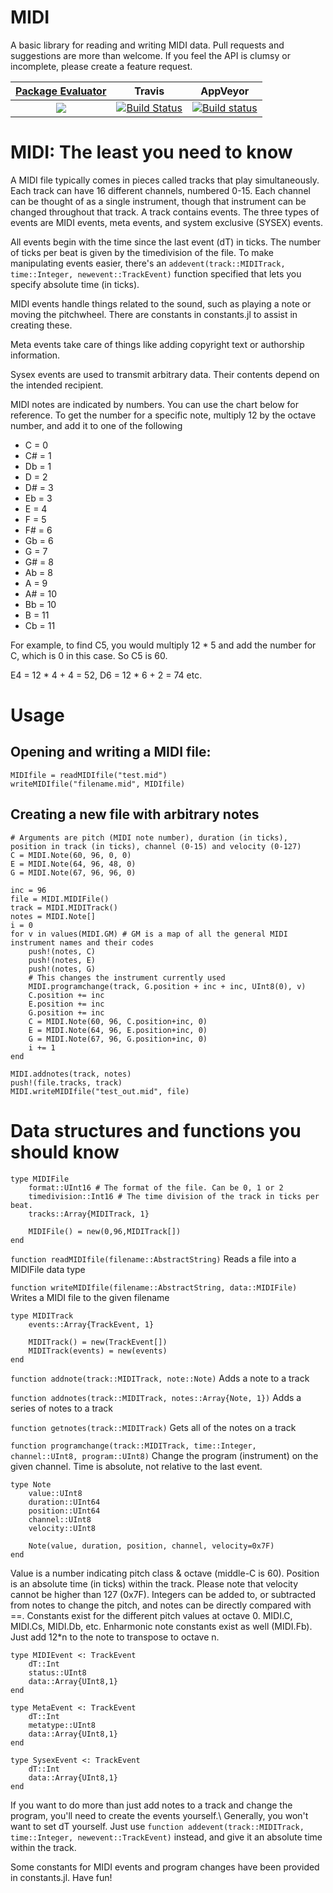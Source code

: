 MIDI
====

A basic library for reading and writing MIDI data. Pull requests and suggestions are more than welcome. If you feel the API is clumsy or incomplete, please create a feature request.

| [**Package Evaluator**](http://pkg.julialang.org/?pkg=DynamicalBilliards#DynamicalBilliards) | **Travis**     | **AppVeyor** |
|:-------------------:|:-----------------------:|:-----:|
|[![](http://pkg.julialang.org/badges/DynamicalBilliards_0.6.svg)](http://pkg.julialang.org/?pkg=MIDI) | [![Build Status](https://travis-ci.org/JoelHobson/MIDI.jl.svg?branch=master)](https://travis-ci.org/JoelHobson/MIDI.jl) | [![Build status](https://ci.appveyor.com/api/projects/status/1a0ufac7gwessevh/?svg=true)](https://ci.appveyor.com/project/Datseris/midi-jl)

MIDI: The least you need to know
================================

A MIDI file typically comes in pieces called tracks that play simultaneously. Each track can have 16 different channels, numbered 0-15. Each channel can be thought of as a single instrument, though that instrument can be changed throughout that track. A track contains events. The three types of events are MIDI events, meta events, and system exclusive (SYSEX) events.

All events begin with the time since the last event (dT) in ticks. The number of ticks per beat is given by the timedivision of the file. To make manipulating events easier, there's an `addevent(track::MIDITrack, time::Integer, newevent::TrackEvent)` function specified that lets you specify absolute time (in ticks).

MIDI events handle things related to the sound, such as playing a note or moving the pitchwheel. There are constants in constants.jl to assist in creating these.

Meta events take care of things like adding copyright text or authorship information.

Sysex events are used to transmit arbitrary data. Their contents depend on the intended recipient.

MIDI notes are indicated by numbers. You can use the chart below for reference. To get the number for a specific note, multiply 12 by the 
octave number, and add it to one of the following
- C  = 0
- C# = 1
- Db = 1
- D  = 2
- D# = 3
- Eb = 3
- E  = 4
- F  = 5
- F# = 6
- Gb = 6
- G  = 7
- G# = 8
- Ab = 8
- A  = 9
- A# = 10
- Bb = 10
- B  = 11
- Cb = 11

For example, to find C5, you would multiply 12 * 5 and add the number for C, which is 0 in this case. So C5 is 60.

E4 = 12 * 4 + 4 = 52, D6 = 12 * 6 + 2 = 74 etc.

Usage
=====

Opening and writing a MIDI file:
--------------------------------

```
MIDIfile = readMIDIfile("test.mid")
writeMIDIfile("filename.mid", MIDIfile)
```

Creating a new file with arbitrary notes
----------------------------------------

```
# Arguments are pitch (MIDI note number), duration (in ticks), position in track (in ticks), channel (0-15) and velocity (0-127)
C = MIDI.Note(60, 96, 0, 0)
E = MIDI.Note(64, 96, 48, 0)
G = MIDI.Note(67, 96, 96, 0)

inc = 96
file = MIDI.MIDIFile()
track = MIDI.MIDITrack()
notes = MIDI.Note[]
i = 0
for v in values(MIDI.GM) # GM is a map of all the general MIDI instrument names and their codes
    push!(notes, C)
    push!(notes, E)
    push!(notes, G)
    # This changes the instrument currently used
    MIDI.programchange(track, G.position + inc + inc, UInt8(0), v)
    C.position += inc
    E.position += inc
    G.position += inc
    C = MIDI.Note(60, 96, C.position+inc, 0)
    E = MIDI.Note(64, 96, E.position+inc, 0)
    G = MIDI.Note(67, 96, G.position+inc, 0)
    i += 1
end

MIDI.addnotes(track, notes)
push!(file.tracks, track)
MIDI.writeMIDIfile("test_out.mid", file)
```

Data structures and functions you should know
=============================================

```
type MIDIFile
    format::UInt16 # The format of the file. Can be 0, 1 or 2
    timedivision::Int16 # The time division of the track in ticks per beat.
    tracks::Array{MIDITrack, 1}

    MIDIFile() = new(0,96,MIDITrack[])
end
```

`function readMIDIfile(filename::AbstractString)` Reads a file into a MIDIFile data type

`function writeMIDIfile(filename::AbstractString, data::MIDIFile)` Writes a MIDI file to the given filename

```
type MIDITrack
    events::Array{TrackEvent, 1}

    MIDITrack() = new(TrackEvent[])
    MIDITrack(events) = new(events)
end
```

`function addnote(track::MIDITrack, note::Note)` Adds a note to a track

`function addnotes(track::MIDITrack, notes::Array{Note, 1})` Adds a series of notes to a track

`function getnotes(track::MIDITrack)` Gets all of the notes on a track

`function programchange(track::MIDITrack, time::Integer, channel::UInt8, program::UInt8)` Change the program (instrument) on the given channel. Time is absolute, not relative to the last event.

```
type Note
    value::UInt8
    duration::UInt64
    position::UInt64
    channel::UInt8
    velocity::UInt8

    Note(value, duration, position, channel, velocity=0x7F)
end
```

Value is a number indicating pitch class & octave (middle-C is 60). Position is an absolute time (in ticks) within the track. Please note that velocity cannot be higher than 127 (0x7F). Integers can be added to, or subtracted from notes to change the pitch, and notes can be directly compared with ==. Constants exist for the different pitch values at octave 0. MIDI.C, MIDI.Cs, MIDI.Db, etc. Enharmonic note constants exist as well (MIDI.Fb). Just add 12*n to the note to transpose to octave n.

```
type MIDIEvent <: TrackEvent
    dT::Int
    status::UInt8
    data::Array{UInt8,1}
end

type MetaEvent <: TrackEvent
    dT::Int
    metatype::UInt8
    data::Array{UInt8,1}
end

type SysexEvent <: TrackEvent
    dT::Int
    data::Array{UInt8,1}
end
```

If you want to do more than just add notes to a track and change the program, you'll need to create the events yourself.\\ Generally, you won't want to set dT yourself. Just use `function addevent(track::MIDITrack, time::Integer, newevent::TrackEvent)` instead, and give it an absolute time within the track.

Some constants for MIDI events and program changes have been provided in constants.jl. Have fun!
